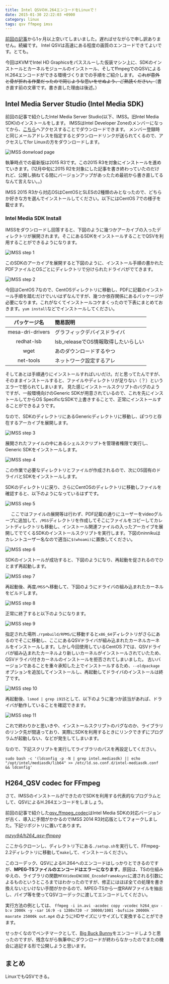 ```yaml
---
title: Intel QSVのH.264エンコードをLinuxで！
date: 2015-01-30 22:22:03 +0900
category: linux
tags: qsv ffmpeg imss
---
```


[前回の記事](/blog/2014/12/12/kvm-intel-hd-graphics-passthrough/)から1ヶ月以上空いてしまいました。遅ればせながらで申し訳ありません。続編です。
Intel QSVは高速にある程度の画質のエンコードできてよいです。とても。

今回はKVMでIntel HD Graphicsをパススルーした仮装マシン上に、SDKのインストールとカーネルモジュールのインストール、そしてffmpegでのQSVによるH.264エンコードができる環境づくりまでの手順をご紹介します。
~~これが意外と骨が折れる作業だったので同じような思いをせぬよう、ご熟読ください。~~（書き直す前の文章です。書き直した理由は後述。）

<!-- more -->

## Intel Media Server Studio (Intel Media SDK)

前回の記事で紹介したIntel Media Server Studio(以下、IMSS。旧Intel Media SDK)のインストールをします。
IMSSはIntel Developer Zoneのメンバーになってから、[こちら](https://software.intel.com/en-us/intel-media-server-studio)へアクセスすることでダウンロードできます。
メンバー登録時と同じメールアドレスを指定するとダウンロードリンクが送られてくるので、アクセスしてfor Linuxの方をダウンロードします。

![IMSS donwload page](/assets/images/2015/01/30/IMSS-download.png)

執筆時点での最新版は2015 R3です。この2015 R3を対象にインストールを進めていきます。(12月中旬に2015 R2を対象にした記事を書き終わっていたのだけれど、公開し損ねてる間にバージョンアップがあったため最初から書き直してるなんて言えない。。)

IMSS 2015 R3から対応OSはCentOSとSLESの2種類のみとなったので、どちらか好きな方を選んでインストールしてください。以下にはCentOS 7での様子を載せます。

### Intel Media SDK Install
IMSSをダウンロードし回答すると、下図のように幾つかアーカイブの入ったディレクトリが展開されます。そこにあるSDKをインストールすることでQSVを利用することができるようになります。

![IMSS step 1](/assets/images/2015/01/30/IMSS-step-1.png)

このSDKのアーカイブを展開すると下図のように、インストール手順の書かれたPDFファイルとOSごとにディレクトリで分けられたドライバがでてきます。

![IMSS step 2](/assets/images/2015/01/30/IMSS-step-2.png)

今回はCentOS 7なので、CentOSディレクトリに移動し、PDFに記載のインストール手順を踏むだけでいいはずなんですが、幾つか依存関係にあるパッケージが必要になります。これがなくてインストールコケまくったので下表にまとめておきます。`yum install`などでインストールしてください。

   パッケージ名 | 簡易説明
:---------:|:-------
mesa-dri-drivers | グラフィックデバイスドライバ
redhat-lsb | lsb_releaseでOS情報取得したいらしい
wget | あのダウンロードするやつ
net-tools | ネットワーク設定するアレ

そしてあとは手順通りにインストールすればいいだけ。だと思ってたんですが、そのままインストールすると、ファイルやディレクトリが足りない（？）というエラーで怒られてしまいます。
見た感じインストールスクリプトのバグのようですが、一般環境向けのGeneric SDKが用意されているので、これを先にインストールしてからOS SpecificなSDKで上書きすることで、正常にインストールすることができるようです。

なので、SDKのディレクトリにあるGenericディレクトリに移動し、ぽつりと存在するアーカイブを展開します。

![IMSS step 3](/assets/images/2015/01/30/IMSS-step-3.png)

展開されたファイルの中にあるシェルスクリプトを管理者権限で実行し、Generic SDKをインストールします。

![IMSS step 4](/assets/images/2015/01/30/IMSS-step-4.png)

この作業で必要なディレクトリとファイルが作成されるので、次にOS固有のドライバとSDKをインストールします。

SDKのディレクトリに戻り、さらにCentOSのディレクトリに移動しファイルを確認すると、以下のようになっているはずです。

![IMSS step 5](/assets/images/2015/01/30/IMSS-step-5.png)

　
ここではファイルの展開等は行わず、PDF記載の通りにユーザーをvideoグループに追加して、`/MSS`ディレクトリを作成してそこにファイルをコピーしてカレントディレクトリも移動し、インストール関連ファイルの入ったアーカイブを展開してでてくるSDKのインストールスクリプトを実行します。下図のninnikuはカレントユーザー名なので適当に`$(whoami)`に置換してください。

![IMSS step 6](/assets/images/2015/01/30/IMSS-step-6.png)


SDKのインストールが成功すると、下図のようになり、再起動を促されるのでひとまず再起動します。

![IMSS step 7](/assets/images/2015/01/30/IMSS-step-7.png)


再起動後、再度`/MSS`へ移動して、下図のようにドライバの組み込まれたカーネルをビルドします。

![IMSS step 8](/assets/images/2015/01/30/IMSS-step-8.png)

正常に終了すると以下のようになります。

![IMSS step 9](/assets/images/2015/01/30/IMSS-step-9.png)

指定された場所`./rpmbuild/RPMS/`に移動すると`x86_64`ディレクトリがさらにあるのでそこに移動し、ここにあるQSVドライバが組み込まれたカーネルカーネルをインストールします。しかし今回使用しているCentOS 7では、QSVドライバが組み込まれたカーネルより新しいカーネルがインストールされていたため、QSVドライバ付きカーネルのインストールを拒否されてしまいました。
古いバージョンであることを重々承知した上でインストールするため、`--oldpackage`オプションを追加してインストールし、再起動してドライバのインストールは終了です。

![IMSS step 10](/assets/images/2015/01/30/IMSS-step-10.png)


再起動後、`lsmod | grep i915`として、以下のように幾つか該当があれば、ドライバが動作していることを確認できます。

![IMSS step 11](/assets/images/2015/01/30/IMSS-step-11.png)


これで終わりかと思いきや、インストールスクリプトのバグなのか、ライブラリのリンク先が間違っており、実際にSDKを利用するときにリンクできずにプログラムが起動しない、などが発生してしまいます。

なので、下記スクリプトを実行してライブラリのパスを再設定してください。

`sudo bash -c '(ldconfig -p -N | grep intel.mediasdk) || echo "/opt/intel/mediasdk/lib64" >> /etc/ld.so.conf.d/intel-mediasdk.conf && ldconfig'`


## H264_QSV codec for FFmpeg

さて、IMSSのインストールができたのでSDKを利用する代表的なプログラムとして、QSVによるH.264エンコードをしましょう。

前回の記事で紹介した[qsv_ffmpeg_codec](https://github.com/shenhailuanma/qsv-ffmpeg-codec)はIntel Media SDKの対応バージョンが古く、導入に手間がかかるのでIMSS 2014 R3対応版としてフォークしました。下記リポジトリに置いてあります。

*[mzyy94/h264_qsv-ffmpeg](https://github.com/mzyy94/qsv_h264-ffmpeg)*

ここからクローンし、ディレクトリ下にある`./setup.sh`を実行して、FFmpeg-2.2ディレクトリに移動して`make`して、インストールください。

このコーデック、QSVによるH.264へのエンコードはしっかりとできるのですが、**MPEG-TSファイルのエンコードはエラーになります**。原因は、TSの仕組みゆえの、ライブラリの関数`MFXVideoENCODE_EncodeFrameAsync`に渡される引数によるものというところまではわかったのですが、修正にはほぼ全ての処理を書き換えないといけない手間がかかるので、MPEG-TSから一度RAWファイルを抽出し、パイプ等を使ってQSVコーデックに渡してエンコードしてください。

実行方法の例としては、
`ffmpeg -i in.avi -acodec copy -vcodec h264_qsv -b:v 2000k -y -sar 16:9 -s 1280x720 -r 30000/1001 -bufsize 20000k -maxrate 25000k out.mp4`
のようにHDサイズにリサイズして変換することができます。

せっかくなのでベンチマークとして、[Big Buck Bunny](http://www.bigbuckbunny.org)をエンコードしようと思ったのですが、残念ながら執筆中にダウンロードが終わらなかったのでまたの機会に追記する形で公開しようと思います。


## まとめ

LinuxでもQSVできる。

 
